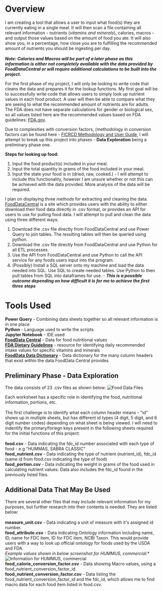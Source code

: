 # Overview
I am creating a tool that allows a user to input what food(s) they are currently eating in a single meal. It will then scan a file containing all relevant information - nutrients (*vitamins and minerals*), calories, macros - and output those values based on the amount of food you ate. It will also show you, in a percentage, how close you are to fulfilling the recommended amount of nutrients you should be ingesting per day. <br><br>***Note: Calories and Macros will be part of a later phase as this information is either not completely available with the data provided by FoodDataCentral or will require additional calculations to be built into the project.***

For the first phase of my project, I will only be looking to write code that cleans the data and prepares it for the lookup functions. My first goal will be to successfully write code that allows users to simply look up nutrient values in each food product. A user will then be able to compare what they are seeing to what the recommended amount of nutrients are for adults. The FDA does not have separate calculations for gender or biological sex, so all values listed here are the recommended values based on FDA guidelines: [FDA.gov](https://www.fda.gov/food/nutrition-facts-label/daily-value-nutrition-and-supplement-facts-labels). 

Due to complexities with conversion factors, (methodology in conversion factors can be found here - [FICRCD Methodology and User Guide](https://www.ars.usda.gov/ARSUserFiles/80400530/pdf/ficrcd/FICRCD%20Methodology%20and%20User%20Guide.pdf), I will attempt to break up this project into phases - **Data Exploration** being a preliminary phase one. 



**Steps for looking up food:** 
  1. Input the food product(s) included in your meal.
  2. Input the total quantity in grams of the food included in your meal.
  3. Input the state your food is in (dried, raw, cooked.) - I will attempt to include this functionality, however I am unsure whether or not this can be achieved with the data provided. More analysis of the data will be required. 

I plan on displaying three methods for extracting and cleaning the data. [FoodDataCentral](https://fdc.nal.usda.gov/) is a site which provides users with the ability to either download their food data directly in .csv format, or provides an API for users to use for pulling food data. I will attempt to pull and clean the data using three different ways: 
  1. Download the .csv file directly from FoodDataCentral and use Power Query to join tables. The resulting tables will then be queried using python.
  2. Download the .csv file directly from FoodDataCentral and use Python for all ETL processes.
  3. Use the API from FoodDataCentral and use Python to call the API service for any foods users input into the program.
  4. (Possibly) Install a SQL server onto my machine and load the data needed into SQL. Use SQL to create needed tables. Use Python to then pull tables from SQL into dataframes for use.  - ***This is a possible outcome depending on how difficult it is for me to achieve the first three steps***

# Tools Used
**Power Query** - Combining data sheets together so all relevant information is in one place<br>
**Python** - Language used to write the scripts<br>
**Jupyter Notebook** - IDE used <br>
[**FoodData Central**](https://fdc.nal.usda.gov) - Data for food nutritional values<br>
[**FDA Dietary Guidelines**](https://www.fda.gov/food/nutrition-facts-label/daily-value-nutrition-and-supplement-facts-labels) - resource for identifying daily recommended intake values for specific vitamins and minerals<br>
[**FoodData Data Dictionary**](https://fdc.nal.usda.gov/portal-data/external/dataDictionary) - Data dictionary for the many column headers that exist within the data FoodData Central provides


## Preliminary Phase - Data Exploration

The data consists of 23 .csv files as shown below: 
![Food Data Files](https://github.com/dylanvowell/FoodAnalysisTool/assets/95980792/1ea9048b-3378-4630-be39-bb2af3b55dd7)

Each worksheet has a specific role in identifying the food, nutritional information, portions, etc. <br>
<br>
The first challenge is to identify what each column header means - "id" shows up in multiple sheets, but has different id types (4 digit, 5 digit, and 6 digit number codes) depending on what sheet is being viewed. I will need to indentify the primary/foriegn keys present in the following sheets required for the initial functions of this project: <br>
<br>
**food.csv** - Data indicating the fdc_id number associated with each type of food - e.g "HUMMAS, SABRA CLASSIC"
<br>
**food_nutrient.csv** - Data indicating the type of nutrient (nutrient_id), fdc_id (same id from food.csv indicating the type of food)
<br>
**food_portion.csv** - Data indicating the weight in grams of the food used in calculating nutrient values. Data also includes the fdc_id found in the previously listed files. 

## Additional Data That May Be Used

There are several other files that may include relevant information for my purposes, but further research into their contents is needed. They are listed below: 
<br> 
<br>
**measure_unit.csv** - Data indicating a unit of measure with it's assigned id number.
<br>
**food_attribute.csv** - Data indicating Ontology information including name, ID, name for FDC item, ID for FDC item, NCBI Taxon. This would provide users with a way to look up official ontology for foods used by the USDA and FDA. 
<br>
*Example values shown in below screenshot for HUMMUS, commercial:**
<br>
![Information for HUMMUS, commercial](https://github.com/dylanvowell/FoodAnalysisTool/assets/95980792/1404d231-9b6b-45fa-9359-f633b9472f5e)
<br>
**food_calorie_conversion_factor.csv** - Data showing Macro values, using a food_nutrient_conversion_factor_id.
<br>
**food_nutrient_conversion_factor.csv** - Data listing the food_nutrient_conversion_factor_id and the fdc_id, which allows me to find macro data for each food item listed in food.csv. 




